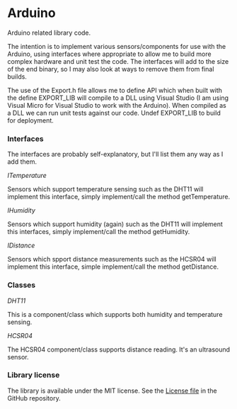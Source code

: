 # Arduino

Arduino related library code.

The intention is to implement various sensors/components for use with the Arduino, using interfaces where appropriate to allow me to build more complex hardware and unit test the code. The interfaces will add to the size of the end binary, so I may also look at ways to remove them from final builds.

The use of the Export.h file allows me to define API which when built with the define EXPORT_LIB will compile to a DLL using Visual Studio (I am using Visual Micro for Visual Studio to work with the Arduino). When compiled as a DLL we can run unit tests against our code. Undef EXPORT_LIB to build for deployment.

### Interfaces

The interfaces are probably self-explanatory, but I'll list them any way as I add them.

*ITemperature*

Sensors which support temperature sensing such as the DHT11 will implement this interface, simply implement/call the method getTemperature.

*IHumidity*

Sensors which support humidity (again) such as the DHT11 will implement this interfaces, simply implement/call the method getHumidity.

*IDistance*

Sensors which spport distance measurements such as the HCSR04 will implement this interface, simple implement/call the method getDistance.

### Classes

*DHT11* 

This is a component/class which supports both humidity and temperature sensing.

*HCSR04*

The HCSR04 component/class supports distance reading. It's an ultrasound sensor.


### Library license

The library is available under the MIT license. See the [License file][1] in the GitHub repository.

  [1]: https://github.com/putridparrot/Arduino/blob/master/LICENSE
